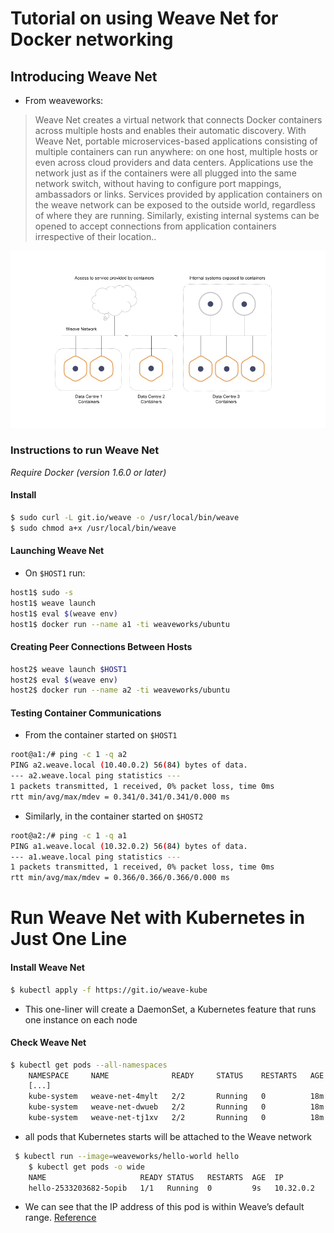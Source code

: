 # Tutorial on using Weave Net for Docker networking
## Introducing Weave Net
 - From weaveworks:
 
 > Weave Net creates a virtual network that connects Docker containers across multiple hosts and enables their automatic discovery. With Weave Net, portable microservices-based applications consisting of multiple containers can run anywhere: on one host, multiple hosts or even across cloud providers and data centers. Applications use the network just as if the containers were all plugged into the same network switch, without having to configure port mappings, ambassadors or links.
Services provided by application containers on the weave network can be exposed to the outside world, regardless of where they are running. Similarly, existing internal systems can be opened to accept connections from application containers irrespective of their location..

![introducing](./images/weave_01.png)

### Instructions to run Weave Net
*Require Docker (version 1.6.0 or later)*
 
#### Install
 
```bash
$ sudo curl -L git.io/weave -o /usr/local/bin/weave
$ sudo chmod a+x /usr/local/bin/weave
```

#### Launching Weave Net
 
  - On `$HOST1` run:
```bash
host1$ sudo -s
host1$ weave launch
host1$ eval $(weave env)
host1$ docker run --name a1 -ti weaveworks/ubuntu
```

#### Creating Peer Connections Between Hosts
 
```bash
host2$ weave launch $HOST1
host2$ eval $(weave env)
host2$ docker run --name a2 -ti weaveworks/ubuntu
```

#### Testing Container Communications
 
  - From the container started on `$HOST1`
```bash
root@a1:/# ping -c 1 -q a2
PING a2.weave.local (10.40.0.2) 56(84) bytes of data.
--- a2.weave.local ping statistics ---
1 packets transmitted, 1 received, 0% packet loss, time 0ms
rtt min/avg/max/mdev = 0.341/0.341/0.341/0.000 ms
```
  - Similarly, in the container started on `$HOST2`
```bash
root@a2:/# ping -c 1 -q a1
PING a1.weave.local (10.32.0.2) 56(84) bytes of data.
--- a1.weave.local ping statistics ---
1 packets transmitted, 1 received, 0% packet loss, time 0ms
rtt min/avg/max/mdev = 0.366/0.366/0.366/0.000 ms
```

# Run Weave Net with Kubernetes in Just One Line
#### Install Weave Net
```bash
$ kubectl apply -f https://git.io/weave-kube
```
 - This one-liner will create a DaemonSet, a Kubernetes feature that runs one instance on each node
 
#### Check Weave Net
```bash
$ kubectl get pods --all-namespaces
    NAMESPACE     NAME              READY     STATUS    RESTARTS   AGE
    [...]
    kube-system   weave-net-4mylt   2/2       Running   0          18m
    kube-system   weave-net-dwueb   2/2       Running   0          18m
    kube-system   weave-net-tj1xv   2/2       Running   0          18m
```
 - all pods that Kubernetes starts will be attached to the Weave network
```bash
 $ kubectl run --image=weaveworks/hello-world hello
    $ kubectl get pods -o wide
    NAME                     READY STATUS   RESTARTS  AGE  IP
    hello-2533203682-5opib   1/1   Running  0         9s   10.32.0.2
```
 - We can see that the IP address of this pod is within Weave’s default range.
[Reference](https://www.weave.works/docs/net/latest/kube-addon/)
